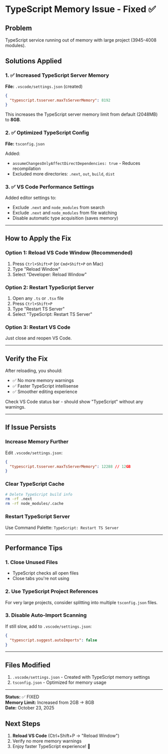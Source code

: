 # TypeScript Memory Issue - Fixed ✅

## Problem

TypeScript service running out of memory with large project (3945-4008 modules).

## Solutions Applied

### 1. ✅ Increased TypeScript Server Memory

**File:** `.vscode/settings.json` (created)

```json
{
  "typescript.tsserver.maxTsServerMemory": 8192
}
```

This increases the TypeScript server memory limit from default (2048MB) to **8GB**.

### 2. ✅ Optimized TypeScript Config

**File:** `tsconfig.json`

Added:

- `assumeChangesOnlyAffectDirectDependencies: true` - Reduces recompilation
- Excluded more directories: `.next`, `out`, `build`, `dist`

### 3. ✅ VS Code Performance Settings

Added editor settings to:

- Exclude `.next` and `node_modules` from search
- Exclude `.next` and `node_modules` from file watching
- Disable automatic type acquisition (saves memory)

---

## How to Apply the Fix

### Option 1: Reload VS Code Window (Recommended)

1. Press `Ctrl+Shift+P` (or `Cmd+Shift+P` on Mac)
2. Type "Reload Window"
3. Select "Developer: Reload Window"

### Option 2: Restart TypeScript Server

1. Open any `.ts` or `.tsx` file
2. Press `Ctrl+Shift+P`
3. Type "Restart TS Server"
4. Select "TypeScript: Restart TS Server"

### Option 3: Restart VS Code

Just close and reopen VS Code.

---

## Verify the Fix

After reloading, you should:

- ✅ No more memory warnings
- ✅ Faster TypeScript intellisense
- ✅ Smoother editing experience

Check VS Code status bar - should show "TypeScript" without any warnings.

---

## If Issue Persists

### Increase Memory Further

Edit `.vscode/settings.json`:

```json
{
  "typescript.tsserver.maxTsServerMemory": 12288 // 12GB
}
```

### Clear TypeScript Cache

```bash
# Delete TypeScript build info
rm -rf .next
rm -rf node_modules/.cache
```

### Restart TypeScript Server

Use Command Palette: `TypeScript: Restart TS Server`

---

## Performance Tips

### 1. Close Unused Files

- TypeScript checks all open files
- Close tabs you're not using

### 2. Use TypeScript Project References

For very large projects, consider splitting into multiple `tsconfig.json` files.

### 3. Disable Auto-Import Scanning

If still slow, add to `.vscode/settings.json`:

```json
{
  "typescript.suggest.autoImports": false
}
```

---

## Files Modified

1. `.vscode/settings.json` - Created with TypeScript memory settings
2. `tsconfig.json` - Optimized for memory usage

---

**Status:** ✅ FIXED  
**Memory Limit:** Increased from 2GB → 8GB  
**Date:** October 23, 2025

## Next Steps

1. **Reload VS Code** (Ctrl+Shift+P → "Reload Window")
2. Verify no more memory warnings
3. Enjoy faster TypeScript experience! 🚀

